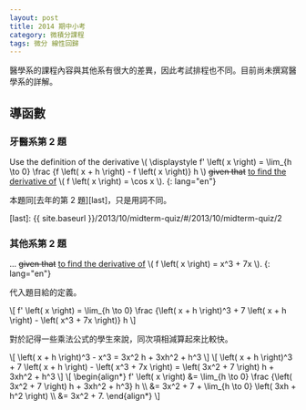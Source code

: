 ```yaml
---
layout: post
title: 2014 期中小考
category: 微積分課程
tags: 微分 線性回歸
---
```

醫學系的課程內容與其他系有很大的差異，因此考試排程也不同。目前尚未撰寫醫學系的詳解。

導函數
------
### 牙醫系第 2 題 ###
Use the definition of the derivative
\\( \displaystyle f' \left( x \right) = \lim\_{h \to 0} \frac {f \left( x + h \right) - f \left( x \right)} h \\)
~~given that~~ <ins>to find the derivative of</ins>
\\( f \left( x \right) = \cos x \\).
{: lang="en"}

本題同[去年的第 2 題][last]，只是用詞不同。

[last]: {{ site.baseurl }}/2013/10/midterm-quiz/#/2013/10/midterm-quiz/2

### 其他系第 2 題 ###
...  ~~given that~~ <ins>to find the derivative of</ins>
\\( f \left( x \right) = x^3 + 7x \\).
{: lang="en"}

代入題目給的定義。

\\\[ f' \left( x \right) = \lim\_{h \to 0} \frac {\left( x + h \right)^3 + 7 \left( x + h \right) - \left( x^3 + 7x \right)} h \\\]

對於記得一些乘法公式的學生來說，同次項相減算起來比較快。

\\\[ \left( x + h \right)^3 - x^3 = 3x^2 h + 3xh^2 + h^3 \\\]
\\\[ \left( x + h \right)^3 + 7 \left( x + h \right) - \left( x^3 + 7x \right) = \left( 3x^2 + 7 \right) h + 3xh^2 + h^3 \\\]
\\\[
	\begin{align\*}
		f' \left( x \right)
			&= \lim_{h \to 0} \frac {\left( 3x^2 + 7 \right) h + 3xh^2 + h^3} h \\\\ 
			&= 3x^2 + 7 + \lim_{h \to 0} \left( 3xh + h^2 \right) \\\\ 
			&= 3x^2 + 7.
	\end{align\*}
\\\]
